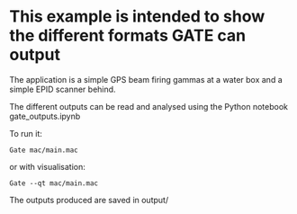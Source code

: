 # This example is intended to show the different formats GATE can output

The application is a simple GPS beam firing gammas at a water box and a simple EPID scanner behind.

The different outputs can be read and analysed using the Python notebook gate_outputs.ipynb

To run it:

`Gate mac/main.mac`

or with visualisation:

`Gate --qt mac/main.mac`

The outputs produced are saved in output/
